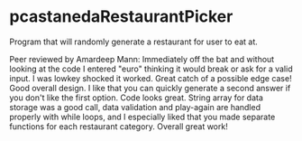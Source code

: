 # pcastanedaRestaurantPicker

Program that will randomly generate a restaurant for user to eat at.

Peer reviewed by Amardeep Mann: Immediately off the bat and without looking at the code I entered "euro" thinking it would break or ask for a valid input. I was lowkey shocked it worked. Great catch of a possible edge case! Good overall design. I like that you can quickly generate a second answer if you don't like the first option. Code looks great. String array for data storage was a good call, data validation and play-again are handled properly with while loops, and I especially liked that you made separate functions for each restaurant category. Overall great work!